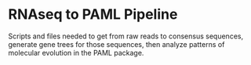 # RNAseq to PAML Pipeline
Scripts and files needed to get from raw reads to consensus sequences, generate gene trees for those sequences, then analyze patterns of molecular evolution in the PAML package.
